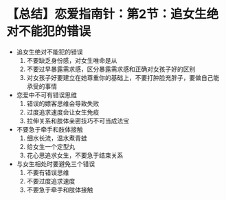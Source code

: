 # 【总结】恋爱指南针：第2节：追女生绝对不能犯的错误

-   追女生绝对不能犯的错误
    1.  不要缺乏身份感，对女生唯命是从
    2.  不要过早暴露需求感，区分暴露需求感和正确对女孩子好的区别
    3.  对女孩子好要建立在她尊重你的基础上，不要打肿脸充胖子，要做自己能承受的事情
-   恋爱中不可有错误思维
    1.  错误的嫖客思维会导致失败
    2.  过度追求速度会让女生免疫
    3.  拉伸关系和肢体亲密技巧不可当成法宝
-   不要急于牵手和肢体接触
    1.  细水长流，温水煮青蛙
    2.  给女生一个定型丸
    3.  花心思追求女生，不要急于结束关系
-   与女生相处时要避免三个错误
    1.  不要有错误思维
    2.  不要过度追求速度
    3.  不要急于牵手和肢体接触